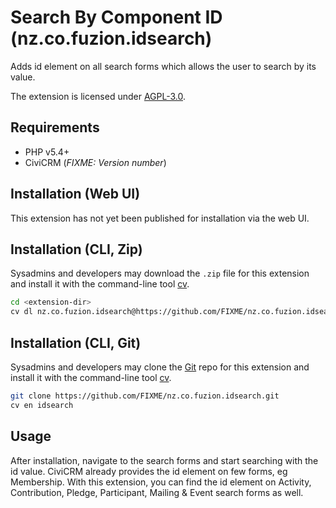 # Search By Component ID (nz.co.fuzion.idsearch)

Adds id element on all search forms which allows the user to search by its value.

The extension is licensed under [AGPL-3.0](LICENSE.txt).

## Requirements

* PHP v5.4+
* CiviCRM (*FIXME: Version number*)

## Installation (Web UI)

This extension has not yet been published for installation via the web UI.

## Installation (CLI, Zip)

Sysadmins and developers may download the `.zip` file for this extension and
install it with the command-line tool [cv](https://github.com/civicrm/cv).

```bash
cd <extension-dir>
cv dl nz.co.fuzion.idsearch@https://github.com/FIXME/nz.co.fuzion.idsearch/archive/master.zip
```

## Installation (CLI, Git)

Sysadmins and developers may clone the [Git](https://en.wikipedia.org/wiki/Git) repo for this extension and
install it with the command-line tool [cv](https://github.com/civicrm/cv).

```bash
git clone https://github.com/FIXME/nz.co.fuzion.idsearch.git
cv en idsearch
```

## Usage

After installation, navigate to the search forms and start searching with the id value. CiviCRM already provides the id element on few forms, eg Membership. With this extension, you can find the id element on Activity, Contribution, Pledge, Participant, Mailing & Event search forms as well.